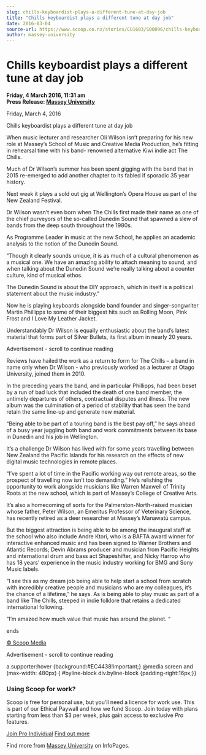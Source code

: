 ```yaml
---
slug: chills-keyboardist-plays-a-different-tune-at-day-job
title: "Chills keyboardist plays a different tune at day job"
date: 2016-03-04
source-url: https://www.scoop.co.nz/stories/CU1603/S00096/chills-keyboardist-plays-a-different-tune-at-day-job.htm
author: massey-university
---
```

Chills keyboardist plays a different tune at day job
====================================================

**Friday, 4 March 2016, 11:31 am**  
**Press Release: [Massey University](https://info.scoop.co.nz/Massey_University)**

Friday, March 4, 2016

  
Chills keyboardist plays a different tune at day job

When music lecturer and researcher Oli Wilson isn’t preparing for his new role at Massey’s School of Music and Creative Media Production, he’s fitting in rehearsal time with his band- renowned alternative Kiwi indie act The Chills.

Much of Dr Wilson’s summer has been spent gigging with the band that in 2015 re-emerged to add another chapter to its fabled if sporadic 35 year history.

Next week it plays a sold out gig at Wellington’s Opera House as part of the New Zealand Festival.

Dr Wilson wasn’t even born when The Chills first made their name as one of the chief purveyors of the so-called Dunedin Sound that spawned a slew of bands from the deep south throughout the 1980s.

As Programme Leader in music at the new School, he applies an academic analysis to the notion of the Dunedin Sound.

“Though it clearly sounds unique, it is as much of a cultural phenomenon as a musical one. We have an amazing ability to attach meaning to sound, and when talking about the Dunedin Sound we’re really talking about a counter culture, kind of musical ethos.

The Dunedin Sound is about the DIY approach, which in itself is a political statement about the music industry.”

Now he is playing keyboards alongside band founder and singer-songwriter Martin Phillipps to some of their biggest hits such as Rolling Moon, Pink Frost and I Love My Leather Jacket.

  
Understandably Dr Wilson is equally enthusiastic about the band’s latest material that forms part of Silver Bullets, its first album in nearly 20 years.

Advertisement - scroll to continue reading





Reviews have hailed the work as a return to form for The Chills – a band in name only when Dr Wilson - who previously worked as a lecturer at Otago University, joined them in 2010.

In the preceding years the band, and in particular Phillipps, had been beset by a run of bad luck that included the death of one band member, the untimely departures of others, contractual disputes and illness. The new album was the culmination of a period of stability that has seen the band retain the same line-up and generate new material.

“Being able to be part of a touring band is the best pay off,” he says ahead of a busy year juggling both band and work commitments between its base in Dunedin and his job in Wellington.

It’s a challenge Dr Wilson has lived with for some years travelling between New Zealand the Pacific Islands for his research on the effects of new digital music technologies in remote places.

“I’ve spent a lot of time in the Pacific working way out remote areas, so the prospect of travelling now isn’t too demanding.” He’s relishing the opportunity to work alongside musicians like Warren Maxwell of Trinity Roots at the new school, which is part of Massey’s College of Creative Arts.

It’s also a homecoming of sorts for the Palmerston-North-raised musician whose father, Peter Wilson, an Emeritus Professor of Veterinary Science, has recently retired as a deer researcher at Massey’s Manawatū campus.

But the biggest attraction is being able to be among the inaugural staff at the school who also include Andre Ktori, who is a BAFTA award winner for interactive enhanced music and has been signed to Warner Brothers and Atlantic Records; Devin Abrams producer and musician from Pacific Heights and international drum and bass act Shapeshifter, and Nicky Harrop who has 18 years’ experience in the music industry working for BMG and Sony Music labels.

“I see this as my dream job being able to help start a school from scratch with incredibly creative people and musicians who are my colleagues, it’s the chance of a lifetime,” he says. As is being able to play music as part of a band like The Chills, steeped in indie folklore that retains a dedicated international following.

“I’m amazed how much value that music has around the planet. “

ends

[© Scoop Media](http://www.scoop.co.nz/about/terms.html)  

Advertisement - scroll to continue reading



a.supporter:hover {background:#EC4438!important;} @media screen and (max-width: 480px) { #byline-block div.byline-block {padding-right:16px;}}

### Using Scoop for work?

Scoop is free for personal use, but you’ll need a licence for work use. This is part of our Ethical Paywall and how we fund Scoop. Join today with plans starting from less than $3 per week, plus gain access to exclusive _Pro_ features.  
  
[Join Pro Individual](https://pro.scoop.co.nz/Individual/?from=ProIn24) [Find out more](https://pro.scoop.co.nz/using-scoop-for-work/?from=ProIn24)

Find more from [Massey University](https://info.scoop.co.nz/Massey_University) on InfoPages.